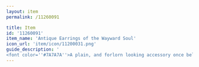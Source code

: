 ```yaml
---
layout: item
permalink: /11260091

title: Item
id: '11260091'
item_name: 'Antique Earrings of the Wayward Soul'
icon_url: 'item/icon/11200031.png'
guide_description: '
<font color=''#7A7A7A''>A plain, and forlorn looking accessory once belonging to a nameless adventurer. Traces of old blood suggest its owner met with an unlucky fate. Despite its ominous history, it feels warm and familiar.</font>'
---
```

